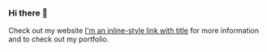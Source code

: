### Hi there 👋

Check out my website [I'm an inline-style link with title](https://kasiasfotogalerie.nl/ "Kasia's fotogalerie") for more information and to check out my portfolio.
